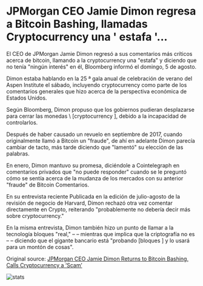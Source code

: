 # JPMorgan CEO Jamie Dimon regresa a Bitcoin Bashing, llamadas Cryptocurrency una ' estafa '...

El CEO de JPMorgan Jamie Dimon regresó a sus comentarios más críticos acerca de bitcoin, llamando a la cryptocurrency una "estafa" y diciendo que no tenía "ningún interés" en él, Bloomberg informó el domingo, 5 de agosto.

Dimon estaba hablando en la 25 ª gala anual de celebración de verano del Aspen Institute el sábado, incluyendo cryptocurrency como parte de los comentarios generales que hizo acerca de la perspectiva económica de Estados Unidos.

Según Bloomberg, Dimon propuso que los gobiernos pudieran desplazarse para cerrar las monedas \ [cryptocurrency \], debido a la incapacidad de controlarlos.

Después de haber causado un revuelo en septiembre de 2017, cuando originalmente llamó a Bitcoin un "fraude", de ahí en adelante Dimon parecía cambiar de tacto, más tarde diciendo que "lamentó" su elección de las palabras.

En enero, Dimon mantuvo su promesa, diciéndole a Cointelegraph en comentarios privados que "no puede responder" cuando se le preguntó cómo se sentía acerca de la mudanza de los mercados con su anterior "fraude" de Bitcoin Comentarios.

En su entrevista reciente Publicada en la edición de julio-agosto de la revisión de negocio de Harvard, Dimon rechazó otra vez comentar directamente en Crypto, reiterando "probablemente no debería decir más sobre cryptocurrency."

En la misma entrevista, Dimon también hizo un punto de llamar a la tecnología bloques "real," – – mientras que implica que la criptografía no es – – diciendo que el gigante bancario está "probando [bloques \] y lo usará para un montón de cosas".

Original source: [JPMorgan CEO Jamie Dimon Returns to Bitcoin Bashing, Calls Cryptocurrency a ‘Scam’](https://cointelegraph.com/news/jpmorgan-ceo-jamie-dimon-returns-to-bitcoin-bashing-calls-cryptocurrency-a-scam)

![stats](https://c.statcounter.com/11760860/0/a89fa40b/1/ "stats")